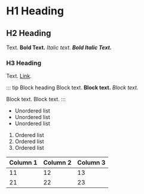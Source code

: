 # H1 Heading

## H2 Heading

Text. **Bold Text.** _Italic text._ **_Bold Italic Text._**
### H3 Heading
Text. [Link](www.website.com).

::: tip Block heading
Block text. **Block text.** _Block text._

Block text. Block text.
:::

- Unordered list
- Unordered list
- Unordered list

1. Ordered list
2. Ordered list
3. Ordered list

Column 1 | Column 2 | Column 3
---------|----------|---------
11       | 12       | 13
21       | 22       | 23
